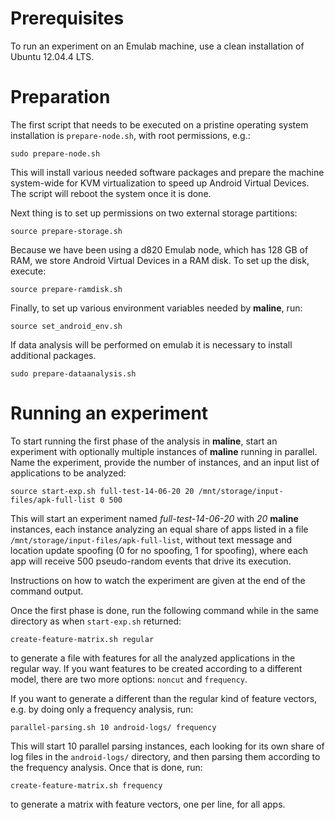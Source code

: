 # Prerequisites

To run an experiment on an Emulab machine, use a clean installation of Ubuntu
12.04.4 LTS.

# Preparation

The first script that needs to be executed on a pristine operating system
installation is `prepare-node.sh`, with root permissions, e.g.:

    sudo prepare-node.sh

This will install various needed software packages and prepare the machine
system-wide for KVM virtualization to speed up Android Virtual Devices. The
script will reboot the system once it is done.

Next thing is to set up permissions on two external storage partitions:

    source prepare-storage.sh

Because we have been using a d820 Emulab node, which has 128 GB of RAM, we
store Android Virtual Devices in a RAM disk. To set up the disk, execute:

    source prepare-ramdisk.sh

Finally, to set up various environment variables needed by **maline**, run:

    source set_android_env.sh

If data analysis will be performed on emulab it is necessary to install
additional packages.

    sudo prepare-dataanalysis.sh

# Running an experiment

To start running the first phase of the analysis in **maline**, start an
experiment with optionally multiple instances of **maline** running in
parallel. Name the experiment, provide the number of instances, and an input
list of applications to be analyzed:

    source start-exp.sh full-test-14-06-20 20 /mnt/storage/input-files/apk-full-list 0 500

This will start an experiment named *full-test-14-06-20* with *20* **maline**
instances, each instance analyzing an equal share of apps listed in a file
`/mnt/storage/input-files/apk-full-list`, without text message and location
update spoofing (0 for no spoofing, 1 for spoofing), where each app will
receive 500 pseudo-random events that drive its execution.

Instructions on how to watch the experiment are given at the end of the
command output.

Once the first phase is done, run the following command while in the same
directory as when `start-exp.sh` returned:

    create-feature-matrix.sh regular

to generate a file with features for all the analyzed applications in the
regular way. If you want features to be created according to a different
model, there are two more options: `noncut` and `frequency`.

If you want to generate a different than the regular kind of feature vectors,
e.g. by doing only a frequency analysis, run:

    parallel-parsing.sh 10 android-logs/ frequency

This will start 10 parallel parsing instances, each looking for its own share
of log files in the `android-logs/` directory, and then parsing them according
to the frequency analysis. Once that is done, run:

    create-feature-matrix.sh frequency

to generate a matrix with feature vectors, one per line, for all apps.
